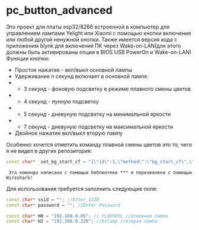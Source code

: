 # pc_button_advanced
Это проект для платы esp32/8266 встроенной в компьютер для управлением лампами Yelight или Xiaomi с помощью кнопки включения или любой другой ненужной кнопки. Также имеется версия кода с приложеним blynk для включения ПК через Wake-on-LAN(для этого должны быть активированы опции в BIOS USB PowerOn и Wake-on-LAN)
Функции кнопки:
  * Простое нажатие - вкл/выкл основной лампы
  * Удерживание n секунд включает в основной лампе:
   * * 3 секунд - фоновую подсветку в режиме плавного смены цветов
   * * 4 секунд - лунную подсветку
   * * 5 секунд - дневуную подсветку на минимальной яркости
   * * 7 секунд - дневуную подсветку на максимальной яркости
   * Двойное нажатие вкл/выкл вторую лампу
   
   Особенно хочется отметить команду плавной смены цветов это то, чего я не видел в других репозитория:
   ```CPP
   const char*  set_bg_start_cf = "{\"id\":1,\"method\":\"bg_start_cf\",\"params\":[0,0,\"10000,1,255,100,10000,1,65280,100,10000,1,16711680,100\"]}\r\n";
   ```
     Эта команда написана с помощью библиотеки *** и перехвачена с помощью Wireshark!
     
   
   Для использования требуется заполнить следующие поля:
   
   ```CPP
   const char* ssid = ""; //Enter SSID
const char* password = ""; //Enter Password
```
   ```CPP
   const char* H0 = "192.168.0.85"; // YLXD50YL //основная лампа
const char* H2 = "192.168.0.226"; //bslamp //вторая лампа
```

  
  
